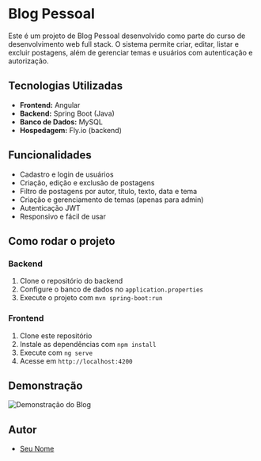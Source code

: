 # Blog Pessoal

Este é um projeto de Blog Pessoal desenvolvido como parte do curso de desenvolvimento web full stack. O sistema permite criar, editar, listar e excluir postagens, além de gerenciar temas e usuários com autenticação e autorização.

## Tecnologias Utilizadas

- **Frontend:** Angular
- **Backend:** Spring Boot (Java)
- **Banco de Dados:** MySQL
- **Hospedagem:** Fly.io (backend)

## Funcionalidades

- Cadastro e login de usuários
- Criação, edição e exclusão de postagens
- Filtro de postagens por autor, título, texto, data e tema
- Criação e gerenciamento de temas (apenas para admin)
- Autenticação JWT
- Responsivo e fácil de usar

## Como rodar o projeto

### Backend

1. Clone o repositório do backend
2. Configure o banco de dados no `application.properties`
3. Execute o projeto com `mvn spring-boot:run`

### Frontend

1. Clone este repositório
2. Instale as dependências com `npm install`
3. Execute com `ng serve`
4. Acesse em `http://localhost:4200`

## Demonstração

![Demonstração do Blog](caminho/para/sua/imagem.png)

## Autor

- [Seu Nome](https://github.com/seuusuario)
